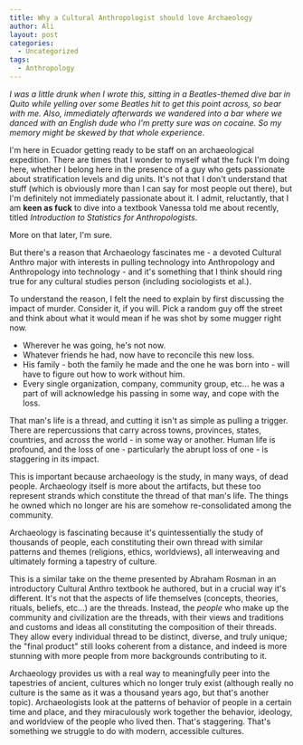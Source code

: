 ```yaml
---
title: Why a Cultural Anthropologist should love Archaeology
author: Ali
layout: post
categories:
  - Uncategorized
tags:
  - Anthropology
---
```

*I was a little drunk when I wrote this, sitting in a Beatles-themed dive bar in Quito while yelling over some Beatles hit to get this point across, so bear with me. Also, immediately afterwards we wandered into a bar where we danced with an English dude who I'm pretty sure was on cocaine. So my memory might be skewed by that whole experience.*  

I'm here in Ecuador getting ready to be staff on an archaeological expedition. There are times that I wonder to myself what the fuck I'm doing here, whether I belong here in the presence of a guy who gets passionate about stratification levels and dig units. It's not that I don't understand that stuff (which is obviously more than I can say for most people out there), but I'm definitely not immediately passionate about it. I admit, reluctantly, that I am **keen as fuck** to dive into a textbook Vanessa told me about recently, titled *Introduction to Statistics for Anthropologists*.

More on that later, I'm sure.

But there's a reason that Archaeology fascinates me - a devoted Cultural Anthro major with interests in pulling technology into Anthropology and Anthropology into technology - and it's something that I think should ring true for any cultural studies person (including sociologists et al.).

To understand the reason, I felt the need to explain by first discussing the impact of murder. Consider it, if you will. Pick a random guy off the street and think about what it would mean if he was shot by some mugger right now.

- Wherever he was going, he's not now.
- Whatever friends he had, now have to reconcile this new loss.
- His family - both the family he made and the one he was born into - will have to figure out how to work without him.
- Every single organization, company, community group, etc... he was a part of will acknowledge his passing in some way, and cope with the loss.

That man's life is a thread, and cutting it isn't as simple as pulling a trigger. There are repercussions that carry across towns, provinces, states, countries, and across the world - in some way or another. Human life is profound, and the loss of one - particularly the abrupt loss of one - is staggering in its impact.

This is important because archaeology is the study, in many ways, of dead people. Archaeology itself is more about the artifacts, but these too represent strands which constitute the thread of that man's life. The things he owned which no longer are his are somehow re-consolidated among the community.

Archaeology is fascinating because it's quintessentially the study of thousands of people, each constituting their own thread with similar patterns and themes (religions, ethics, worldviews), all interweaving and ultimately forming a tapestry of culture.

This is a similar take on the theme presented by Abraham Rosman in an introductory Cultural Anthro textbook he authored, but in a crucial way it's different. It's not that the aspects of life themselves (concepts, theories, rituals, beliefs, etc...) are the threads. Instead, the *people* who make up the community and civilization are the threads, with their views and traditions and customs and ideas all constituting the composition of their threads. They allow every individual thread to be distinct, diverse, and truly unique; the "final product" still looks coherent from a distance, and indeed is more stunning with more people from more backgrounds contributing to it.

Archaeology provides us with a real way to meaningfully peer into the tapestries of ancient, cultures which no longer truly exist (although really no culture is the same as it was a thousand years ago, but that's another topic). Archaeologists look at the patterns of behavior of people in a certain time and place, and they miraculously work together the behavior, ideology, and worldview of the people who lived then. That's staggering. That's something we struggle to do with modern, accessible cultures.
